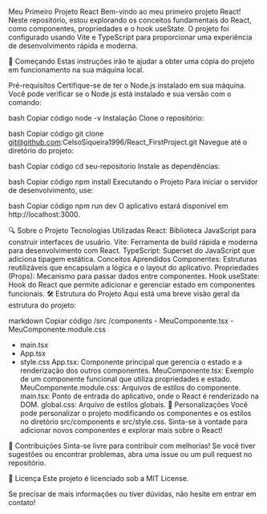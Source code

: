 Meu Primeiro Projeto React
Bem-vindo ao meu primeiro projeto React! Neste repositório, estou explorando os conceitos fundamentais do React, como componentes, propriedades e o hook useState. O projeto foi configurado usando Vite e TypeScript para proporcionar uma experiência de desenvolvimento rápida e moderna.

🚀 Começando
Estas instruções irão te ajudar a obter uma cópia do projeto em funcionamento na sua máquina local.

Pré-requisitos
Certifique-se de ter o Node.js instalado em sua máquina. Você pode verificar se o Node.js está instalado e sua versão com o comando:

bash
Copiar código
node -v
Instalação
Clone o repositório:

bash
Copiar código
git clone git@github.com:CelsoSiqueira1996/React_FirstProject.git
Navegue até o diretório do projeto:

bash
Copiar código
cd seu-repositorio
Instale as dependências:

bash
Copiar código
npm install
Executando o Projeto
Para iniciar o servidor de desenvolvimento, use:

bash
Copiar código
npm run dev
O aplicativo estará disponível em http://localhost:3000.

🔍 Sobre o Projeto
Tecnologias Utilizadas
React: Biblioteca JavaScript para construir interfaces de usuário.
Vite: Ferramenta de build rápida e moderna para desenvolvimento com React.
TypeScript: Superset do JavaScript que adiciona tipagem estática.
Conceitos Aprendidos
Componentes: Estruturas reutilizáveis que encapsulam a lógica e o layout do aplicativo.
Propriedades (Props): Mecanismo para passar dados entre componentes.
Hook useState: Hook do React que permite adicionar e gerenciar estado em componentes funcionais.
🛠️ Estrutura do Projeto
Aqui está uma breve visão geral da estrutura do projeto:

markdown
Copiar código
/src
  /components
    - MeuComponente.tsx
    - MeuComponente.module.css
  - main.tsx
  - App.tsx
  - style.css
App.tsx: Componente principal que gerencia o estado e a renderização dos outros componentes.
MeuComponente.tsx: Exemplo de um componente funcional que utiliza propriedades e estado.
MeuComponente.module.css: Arquivos de estilos do componente.
main.tsx: Ponto de entrada do aplicativo, onde o React é renderizado na DOM.
global.css: Arquivo de estilos globais.
🎨 Personalizações
Você pode personalizar o projeto modificando os componentes e os estilos no diretório src/components e src/style.css. Sinta-se à vontade para adicionar novos componentes e explorar mais sobre o React!

🤝 Contribuições
Sinta-se livre para contribuir com melhorias! Se você tiver sugestões ou encontrar problemas, abra uma issue ou um pull request no repositório.

📄 Licença
Este projeto é licenciado sob a MIT License.

Se precisar de mais informações ou tiver dúvidas, não hesite em entrar em contato!

